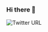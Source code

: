 ### Hi there 👋
![Twitter URL](https://img.shields.io/twitter/url?label=LinkedIn&logo=linkedin&url=https%3A%2F%2Fwww.linkedin.com%2Fin%2Fjean-luc-lacosse-572b64172%2F)
<!--
**jeanlacosse/jeanlacosse** is a ✨ _special_ ✨ repository because its `README.md` (this file) appears on your GitHub profile.

Here are some ideas to get you started:

- 🔭 I’m currently working on ...
- 🌱 I’m currently learning ...
- 👯 I’m looking to collaborate on ...
- 🤔 I’m looking for help with ...
- 💬 Ask me about ...
- 📫 How to reach me: ...
- 😄 Pronouns: ...
- ⚡ Fun fact: ...
-->
